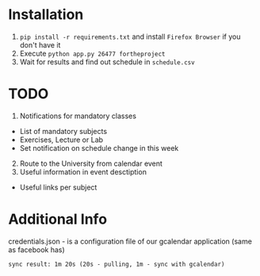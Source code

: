 # Installation

1. `pip install -r requirements.txt` and install `Firefox Browser` if you don't have it
2. Execute `python app.py 26477 fortheproject`
3. Wait for results and find out schedule in `schedule.csv` 

# TODO
1) Notifications for mandatory classes
 - List of mandatory subjects
 - Exercises, Lecture or Lab
 - Set notification on schedule change in this week
2) Route to the University from calendar event
3) Useful information in event desctiption
 - Useful links per subject 


# Additional Info
credentials.json - is a configuration file of our gcalendar application 
(same as facebook has)

`sync result: 1m 20s (20s - pulling, 1m - sync with gcalendar)`
